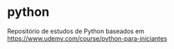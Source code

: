 # python
Repositório de estudos de Python baseados em https://www.udemy.com/course/python-para-iniciantes
